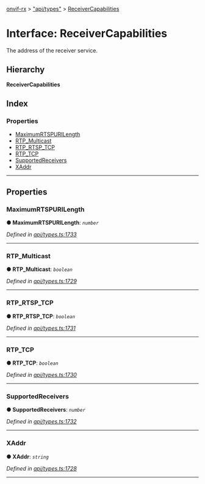 [onvif-rx](../README.md) > ["api/types"](../modules/_api_types_.md) > [ReceiverCapabilities](../interfaces/_api_types_.receivercapabilities.md)

# Interface: ReceiverCapabilities

The address of the receiver service.

## Hierarchy

**ReceiverCapabilities**

## Index

### Properties

* [MaximumRTSPURILength](_api_types_.receivercapabilities.md#maximumrtspurilength)
* [RTP_Multicast](_api_types_.receivercapabilities.md#rtp_multicast)
* [RTP_RTSP_TCP](_api_types_.receivercapabilities.md#rtp_rtsp_tcp)
* [RTP_TCP](_api_types_.receivercapabilities.md#rtp_tcp)
* [SupportedReceivers](_api_types_.receivercapabilities.md#supportedreceivers)
* [XAddr](_api_types_.receivercapabilities.md#xaddr)

---

## Properties

<a id="maximumrtspurilength"></a>

###  MaximumRTSPURILength

**● MaximumRTSPURILength**: *`number`*

*Defined in [api/types.ts:1733](https://github.com/patrickmichalina/onvif-rx/blob/d62cee9/src/api/types.ts#L1733)*

___
<a id="rtp_multicast"></a>

###  RTP_Multicast

**● RTP_Multicast**: *`boolean`*

*Defined in [api/types.ts:1729](https://github.com/patrickmichalina/onvif-rx/blob/d62cee9/src/api/types.ts#L1729)*

___
<a id="rtp_rtsp_tcp"></a>

###  RTP_RTSP_TCP

**● RTP_RTSP_TCP**: *`boolean`*

*Defined in [api/types.ts:1731](https://github.com/patrickmichalina/onvif-rx/blob/d62cee9/src/api/types.ts#L1731)*

___
<a id="rtp_tcp"></a>

###  RTP_TCP

**● RTP_TCP**: *`boolean`*

*Defined in [api/types.ts:1730](https://github.com/patrickmichalina/onvif-rx/blob/d62cee9/src/api/types.ts#L1730)*

___
<a id="supportedreceivers"></a>

###  SupportedReceivers

**● SupportedReceivers**: *`number`*

*Defined in [api/types.ts:1732](https://github.com/patrickmichalina/onvif-rx/blob/d62cee9/src/api/types.ts#L1732)*

___
<a id="xaddr"></a>

###  XAddr

**● XAddr**: *`string`*

*Defined in [api/types.ts:1728](https://github.com/patrickmichalina/onvif-rx/blob/d62cee9/src/api/types.ts#L1728)*

___

